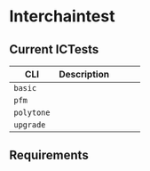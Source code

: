 # Interchaintest

## Current ICTests
| CLI | Description   |  |   |   |
|---|---|---|---|---|
| `basic`  |   |   |   |   |
| `pfm`  |   |   |   |   |
| `polytone`  |   |   |   |   |
| `upgrade`  |   |   |   |   |

## Requirements 